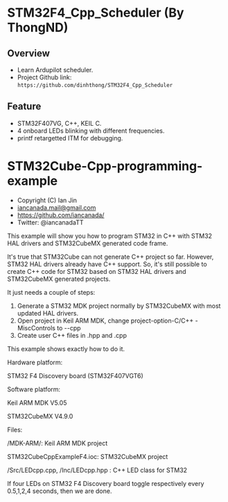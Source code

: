 # STM32F4_Cpp_Scheduler (By ThongND)
## Overview
- Learn Ardupilot scheduler.
- Project Github link: `https://github.com/dinhthong/STM32F4_Cpp_Scheduler`
## Feature
- STM32F407VG, C++, KEIL C.
- 4 onboard LEDs blinking with different frequencies.
- printf retargetted ITM for debugging. 


# STM32Cube-Cpp-programming-example

 * Copyright (C) Ian Jin
 * iancanada.mail@gmail.com
 * https://github.com/iancanada/
 * Twitter: @iancanadaTT

This example will show you how to program STM32 in C++ with STM32 HAL drivers and STM32CubeMX generated code frame.

It's true that STM32Cube can not generate C++ project so far. However, STM32 HAL drivers already have C++ support. So, it's still possible to create C++ code for STM32 based on STM32 HAL drivers and STM32CubeMX generated projects. 

It just needs a couple of steps:

1. Generate a STM32 MDK project normally by STM32CubeMX with most updated HAL drivers.
2. Open project in Keil ARM MDK, change project-option-C/C++ -MiscControls to --cpp
3. Create user C++ files in .hpp and .cpp

This example shows exactly how to do it.

Hardware platform: 

STM32 F4 Discovery board (STM32F407VGT6) 

Software platform:  

Keil ARM MDK V5.05

STM32CubeMX V4.9.0

Files: 

/MDK-ARM/: Keil ARM MDK project

STM32CubeCppExampleF4.ioc: STM32CubeMX project

/Src/LEDcpp.cpp, /Inc/LEDcpp.hpp : C++ LED class for STM32

If four LEDs on STM32 F4 Discovery board toggle respectively every 0.5,1,2,4 seconds, then we are done.
